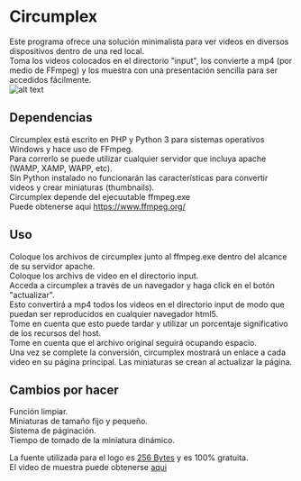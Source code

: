 # Circumplex
Este programa ofrece una solución minimalista para ver videos en diversos dispositivos dentro de una red local.  
Toma los videos colocados en el directorio "input", los convierte a mp4 (por medio de FFmpeg) y los muestra con una presentación sencilla para ser accedidos fácilmente.  
![alt text](https://i.imgur.com/7WchXqu.png)
## Dependencias
Circumplex está escrito en PHP y Python 3 para sistemas operativos Windows y hace uso de FFmpeg.  
Para correrlo se puede utilizar cualquier servidor que incluya apache (WAMP, XAMP, WAPP, etc).  
Sin Python instalado no funcionarán las características para convertir videos y crear miniaturas (thumbnails).  
Circumplex depende del ejecuutable ffmpeg.exe  
Puede obtenerse aqui https://www.ffmpeg.org/  
## Uso  
Coloque los archivos de circumplex junto al ffmpeg.exe dentro del alcance de su servidor apache.  
Coloque los archivs de video en el directorio input.  
Acceda a circumplex a través de un navegador y haga click en el botón "actualizar".  
Esto convertirá a mp4 todos los videos en el directorio input de modo que puedan ser reproducidos en cualquier navegador html5.  
Tome en cuenta que esto puede tardar y utilizar un porcentaje significativo de los recursos del host.  
Tome en cuenta que el archivo original seguirá ocupando espacio.  
Una vez se complete la conversión, circumplex mostrará un enlace a cada video en su página principal. Las miniaturas se crean al actualizar la página.  
## Cambios por hacer
Función limpiar.  
Miniaturas de tamaño fijo y pequeño.  
Sistema de páginación.  
Tiempo de tomado de la miniatura dinámico.  
  
La fuente utilizada para el logo es <a href="https://www.dafont.com/256-bytes.font">256 Bytes</a> y es 100% gratuita.  
El video de muestra puede obtenerse <a href="https://standaloneinstaller.com/blog/big-list-of-sample-videos-for-testers-124.html">aqui</a>
